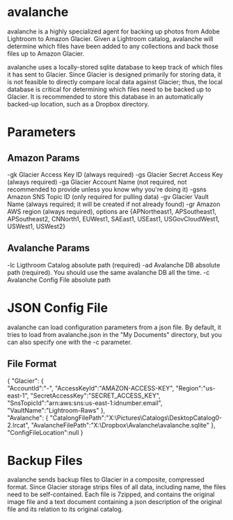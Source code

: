 avalanche
=========

avalanche is a highly specialized agent for backing up photos from Adobe Lightroom to Amazon Glacier. Given a Lightroom catalog, avalanche will determine which files have been added to any collections and back those files up to Amazon Glacier.

avalanche uses a locally-stored sqlite database to keep track of which files it has sent to Glacier. Since Glacier is designed primarily for storing data, it is not feasible to directly compare local data against Glacier; thus, the local database is critical for determining which files need to be backed up to Glacier. It is recommended to store this database in an automatically backed-up location, such as a Dropbox directory.

# Parameters

## Amazon Params
-gk		Glacier Access Key ID (always required)
-gs		Glacier Secret Access Key (always required)
-ga		Glacier Account Name (not required, not recommended to provide unless you know why you're doing it)
-gsns	Amazon SNS Topic ID (only required for pulling data)
-gv		Glacier Vault Name (always required; it will be created if not already found)
-gr		Amazon AWS region (always required), options are {APNortheast1, APSoutheast1, APSoutheast2, CNNorth1, EUWest1, SAEast1, USEast1, USGovCloudWest1, USWest1, USWest2}

## Avalanche Params
-lc		Ligthroom Catalog absolute path (required)
-ad		Avalanche DB absolute path (required). You should use the same avalanche DB all the time.
-c		Avalanche Config File absolute path

# JSON Config File

avalanche can load configuration parameters from a json file. By default, it tries to load from avalanche.json in the "My Documents" directory, but you can also specify one with the -c parameter.

## File Format
{
	"Glacier":
	{	
		"AccountId":"-",
		"AccessKeyId":"AMAZON-ACCESS-KEY",
		"Region":"us-east-1",
		"SecretAccessKey":"SECRET_ACCESS_KEY",
		"SnsTopicId":"arn:aws:sns:us-east-1:idnumber:email",
		"VaultName":"Lightroom-Raws"
	},	
	"Avalanche":
	{
		"CatalongFilePath":"X:\\Pictures\\Catalogs\\DesktopCatalog0-2.lrcat",
		"AvalancheFilePath":"X:\\Dropbox\\Avalanche\\avalanche.sqlite"
	},
	"ConfigFileLocation":null
}
 
# Backup Files
avalanche sends backup files to Glacier in a composite, compressed format. Since Glacier storage strips files of all data, including name, the files need to be self-contained. Each file is 7zipped, and contains the original image file and a text document containing a json description of the original file and its relation to its original catalog. 